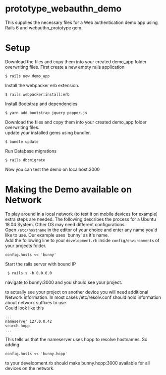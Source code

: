 # prototype_webauthn_demo
This supplies the necessary files for a Web authentication demo app using Rails 6 and webauthn_prototype gem.

# Setup
Download the files and copy them into your created demo_app folder overwriting files.
First create a new empty rails application
```
$ rails new demo_app
```
Install the webpacker erb extension.
```
$ rails webpacker:install:erb
```
Install Bootstrap and dependencies
```
$ yarn add bootstrap jquery popper.js
```
Download the files and copy them into your created demo_app folder overwriting files.\
update your installed gems using bundler.
```
$ bundle update
```
Run Database migrations
```
$ rails db:migrate
```
Now you can test the demo on localhost:3000

# Making the Demo available on Network

To play around in a local network (to test it on mobile devices for example) extra steps are needed. The following describes the process for a Ubuntu 18.04 System. Other OS may need different configurations.\
Open ```/etc/hostname``` in the editor of your choice and enter any name you'd like to use. Our example uses 'bunny' as it's name.\
Add the following line to your ```development.rb``` inside ```config/environments``` of your projects folder.
```
config.hosts << 'bunny'
```
Start the rails server with bound IP
```
 $ rails s -b 0.0.0.0
```
navigate to bunny:3000 and you should see your project.

to actually see your project on another device you will need additional Network information. In most cases /etc/resolv.conf should hold information about network suffixes to use.\
Could look like this
```
...
nameserver 127.0.0.42
search hopp
...
```
This tells us that the nameserver uses hopp to resolve hostnames. So adding 
```
config.hosts << 'bunny.hopp'
```
to your development.rb should make bunny.hopp:3000 available for all devices on the network.
